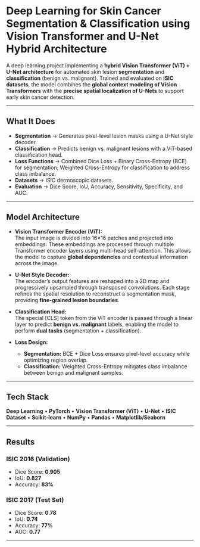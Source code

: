 # Deep Learning for Skin Cancer Segmentation & Classification using Vision Transformer and U-Net Hybrid Architecture

A deep learning project implementing a **hybrid Vision Transformer (ViT) + U-Net architecture** for automated skin lesion **segmentation** and **classification** (benign vs. malignant). Trained and evaluated on **ISIC datasets**, the model combines the **global context modeling of Vision Transformers** with the **precise spatial localization of U-Nets** to support early skin cancer detection.

---

##  What It Does
- **Segmentation** → Generates pixel-level lesion masks using a U-Net style decoder.  
- **Classification** → Predicts benign vs. malignant lesions with a ViT-based classification head.  
- **Loss Functions** → Combined Dice Loss + Binary Cross-Entropy (BCE) for segmentation; Weighted Cross-Entropy for classification to address class imbalance.  
- **Datasets** → ISIC dermoscopic datasets.  
- **Evaluation** → Dice Score, IoU, Accuracy, Sensitivity, Specificity, and AUC.  

---

## Model Architecture

- **Vision Transformer Encoder (ViT):**  
  The input image is divided into 16×16 patches and projected into embeddings. These embeddings are processed through multiple Transformer encoder layers using multi-head self-attention. This allows the model to capture **global dependencies** and contextual information across the image.

- **U-Net Style Decoder:**  
  The encoder’s output features are reshaped into a 2D map and progressively upsampled through transposed convolutions. Each stage refines the spatial resolution to reconstruct a segmentation mask, providing **fine-grained lesion boundaries**.

- **Classification Head:**  
  The special [CLS] token from the ViT encoder is passed through a linear layer to predict **benign vs. malignant** labels, enabling the model to perform **dual tasks** (segmentation + classification).

- **Loss Design:**  
  - **Segmentation:** BCE + Dice Loss ensures pixel-level accuracy while optimizing region overlap.  
  - **Classification:** Weighted Cross-Entropy mitigates class imbalance between benign and malignant samples.  

---

## Tech Stack
**Deep Learning** • **PyTorch** • **Vision Transformer (ViT)** • **U-Net** • **ISIC Dataset** • **Scikit-learn** • **NumPy** • **Pandas** • **Matplotlib/Seaborn**

---

## Results

### ISIC 2016 (Validation)
- Dice Score: **0.905**  
- IoU: **0.827**  
- Accuracy: **83%**

### ISIC 2017 (Test Set)
- Dice Score: **0.78**  
- IoU: **0.74**  
- Accuracy: **77%**  
- AUC: **0.77**

---
